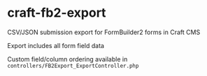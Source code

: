 # craft-fb2-export
CSV/JSON submission export for FormBuilder2 forms in Craft CMS

Export includes all form field data

Custom field/column ordering available in `controllers/FB2Export_ExportController.php`